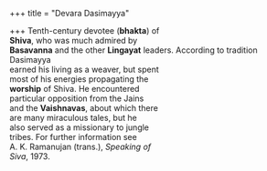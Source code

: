 +++
title = "Devara Dasimayya"

+++
Tenth-century devotee (**bhakta**) of  
**Shiva**, who was much admired by  
**Basavanna** and the other **Lingayat** leaders. According to tradition Dasimayya  
earned his living as a weaver, but spent  
most of his energies propagating the  
**worship** of Shiva. He encountered  
particular opposition from the Jains  
and the **Vaishnavas**, about which there  
are many miraculous tales, but he  
also served as a missionary to jungle  
tribes. For further information see  
A. K. Ramanujan (trans.), *Speaking of*  
*Siva*, 1973.